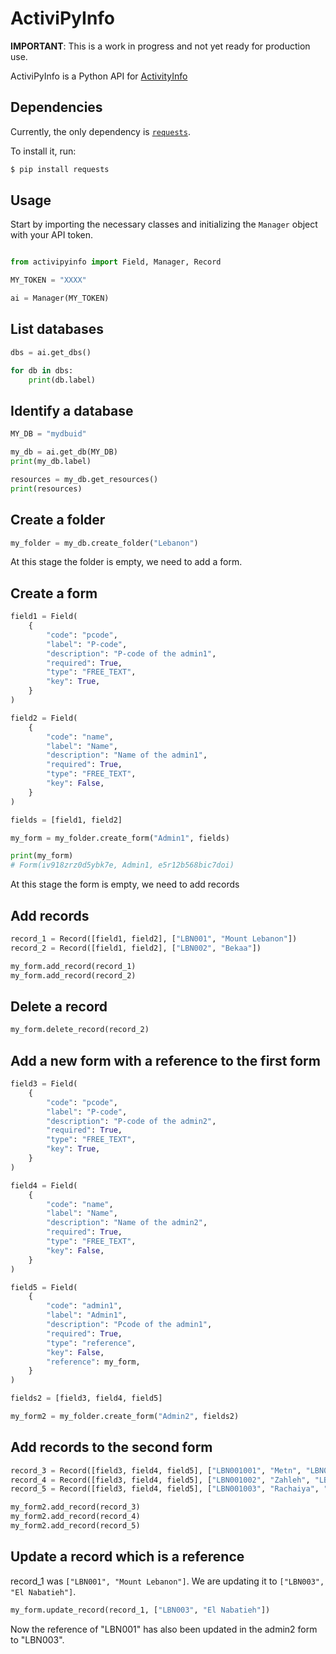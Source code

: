 # ActiviPyInfo

**IMPORTANT**: This is a work in progress and not yet ready for production use.

ActiviPyInfo is a Python API for [ActivityInfo](https://www.activityinfo.org/)


## Dependencies

Currently, the only dependency is [`requests`](https://requests.readthedocs.io/).

To install it, run:

```bash
$ pip install requests
```

## Usage

Start by importing the necessary classes and initializing the `Manager` object with your API token.

```python

from activipyinfo import Field, Manager, Record

MY_TOKEN = "XXXX"

ai = Manager(MY_TOKEN)

```

## List databases

```python
dbs = ai.get_dbs()

for db in dbs:
    print(db.label)
```

## Identify a database

```python
MY_DB = "mydbuid"

my_db = ai.get_db(MY_DB)
print(my_db.label)

resources = my_db.get_resources()
print(resources)
```

## Create a folder

```python
my_folder = my_db.create_folder("Lebanon")
```

At this stage the folder is empty, we need to add a form.

## Create a form

```python
field1 = Field(
    {
        "code": "pcode",
        "label": "P-code",
        "description": "P-code of the admin1",
        "required": True,
        "type": "FREE_TEXT",
        "key": True,
    }
)

field2 = Field(
    {
        "code": "name",
        "label": "Name",
        "description": "Name of the admin1",
        "required": True,
        "type": "FREE_TEXT",
        "key": False,
    }
)

fields = [field1, field2]

my_form = my_folder.create_form("Admin1", fields)

print(my_form)
# Form(iv918zrz0d5ybk7e, Admin1, e5r12b568bic7doi)
```

At this stage the form is empty, we need to add records

## Add records

```python
record_1 = Record([field1, field2], ["LBN001", "Mount Lebanon"])
record_2 = Record([field1, field2], ["LBN002", "Bekaa"])

my_form.add_record(record_1)
my_form.add_record(record_2)
```

## Delete a record

```python
my_form.delete_record(record_2)
```

## Add a new form with a reference to the first form

```python
field3 = Field(
    {
        "code": "pcode",
        "label": "P-code",
        "description": "P-code of the admin2",
        "required": True,
        "type": "FREE_TEXT",
        "key": True,
    }
)

field4 = Field(
    {
        "code": "name",
        "label": "Name",
        "description": "Name of the admin2",
        "required": True,
        "type": "FREE_TEXT",
        "key": False,
    }
)

field5 = Field(
    {
        "code": "admin1",
        "label": "Admin1",
        "description": "Pcode of the admin1",
        "required": True,
        "type": "reference",
        "key": False,
        "reference": my_form,
    }
)

fields2 = [field3, field4, field5]

my_form2 = my_folder.create_form("Admin2", fields2)
```

## Add records to the second form

```python
record_3 = Record([field3, field4, field5], ["LBN001001", "Metn", "LBN001"])
record_4 = Record([field3, field4, field5], ["LBN001002", "Zahleh", "LBN001"])
record_5 = Record([field3, field4, field5], ["LBN001003", "Rachaiya", "LBN001"])

my_form2.add_record(record_3)
my_form2.add_record(record_4)
my_form2.add_record(record_5)
```

## Update a record which is a reference

record_1 was `["LBN001", "Mount Lebanon"]`. We are updating it to `["LBN003", "El Nabatieh"]`.

```python
my_form.update_record(record_1, ["LBN003", "El Nabatieh"])
```

Now the reference of "LBN001" has also been updated in the admin2 form to "LBN003".
